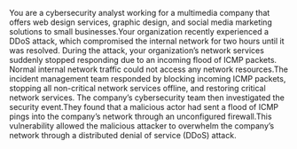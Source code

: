 You are a cybersecurity analyst working for a multimedia company that offers web design services, graphic design, and social media marketing solutions to small businesses.Your organization recently experienced a DDoS attack, which compromised the internal network for two hours until it was resolved.
During the attack, your organization’s network services suddenly stopped responding due to an incoming flood of ICMP packets. Normal internal network traffic could not access any network resources.The incident management team responded by blocking incoming ICMP packets, stopping all non-critical network services offline, and restoring critical network services. 
The company’s cybersecurity team then investigated the security event.They found that a malicious actor had sent a flood of ICMP pings into the company’s network through an unconfigured firewall.This vulnerability allowed the malicious attacker to overwhelm the company’s network through a distributed denial of service (DDoS) attack. 
